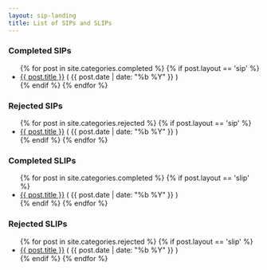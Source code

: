 ```yaml
---
layout: sip-landing
title: List of SIPs and SLIPs
---
```


### Completed SIPs ###
<ul class="post-list">
  {% for post in site.categories.completed %}
    {% if post.layout == 'sip' %}
      <li><a href="{{ site.baseurl }}{{ post.url }}">{{ post.title }}</a> <span class="date">( {{ post.date | date: "%b %Y" }} )</span></li>
    {% endif %}
  {% endfor %}
</ul>

### Rejected SIPs ###
<ul class="post-list">
  {% for post in site.categories.rejected %}
    {% if post.layout == 'sip' %}
      <li><a href="{{ site.baseurl }}{{ post.url }}">{{ post.title }}</a> <span class="date">( {{ post.date | date: "%b %Y" }} )</span></li>
    {% endif %}
  {% endfor %}
</ul>

### Completed SLIPs ###
<ul class="post-list">
  {% for post in site.categories.completed %}
    {% if post.layout == 'slip' %}
      <li><a href="{{ site.baseurl }}{{ post.url }}">{{ post.title }}</a> <span class="date">( {{ post.date | date: "%b %Y" }} )</span></li>
    {% endif %}
  {% endfor %}
</ul>

### Rejected SLIPs ###
<ul class="post-list">
  {% for post in site.categories.rejected %}
    {% if post.layout == 'slip' %}
      <li><a href="{{ site.baseurl }}{{ post.url }}">{{ post.title }}</a> <span class="date">( {{ post.date | date: "%b %Y" }} )</span></li>
    {% endif %}
  {% endfor %}
</ul>
